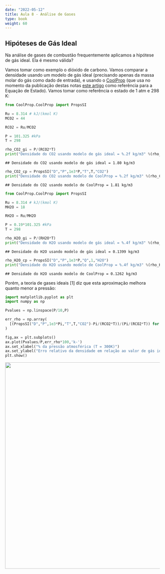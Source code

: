 ```yaml
---
date: "2022-05-12"
title: Aula 8 - Análise de Gases
type: book
weight: 60
---
```


## Hipóteses de Gás Ideal

Na análise de gases de combustão frequentemente aplicamos a hipótese de gás ideal. Ela é mesmo válida?

Vamos tomar como exemplo o dióxido de carbono. Vamos comparar a densidade usando um modelo de gás ideal (precisando apenas da massa molar do gás como dado de entrada), e usando o [CoolProp](http://www.coolprop.org/fluid_properties/fluids/CarbonDioxide.html#fluid-carbondioxide) (que usa no momento da publicação destas notas [este artigo](https://aip.scitation.org/doi/pdf/10.1063/1.555991) como referência para a Equação de Estado). Vamos tomar como referência o estado de 1 atm e 298 K:


```python
from CoolProp.CoolProp import PropsSI

Ru = 8.314 # kJ/(kmol K)
MCO2 = 44

RCO2 = Ru/MCO2

P = 101.325 #kPa
T = 298

rho_CO2_gi = P/(RCO2*T) 
print("Densidade do CO2 usando modelo de gás ideal = %.2f kg/m3" %(rho_CO2_gi))

```

```
## Densidade do CO2 usando modelo de gás ideal = 1.80 kg/m3
```

```python
rho_CO2_cp = PropsSI("D","P",1e3*P,"T",T,"CO2")
print("Densidade do CO2 usando modelo de CoolProp = %.2f kg/m3" %(rho_CO2_cp))
```

```
## Densidade do CO2 usando modelo de CoolProp = 1.81 kg/m3
```


```python
from CoolProp.CoolProp import PropsSI

Ru = 8.314 # kJ/(kmol K)
MH2O = 18

RH2O = Ru/MH2O

P = 0.19*101.325 #kPa
T = 298

rho_H2O_gi = P/(RH2O*T) 
print("Densidade do H2O usando modelo de gás ideal = %.4f kg/m3" %(rho_H2O_gi))
```

```
## Densidade do H2O usando modelo de gás ideal = 0.1399 kg/m3
```

```python
rho_H2O_cp = PropsSI("D","P",1e3*P,"Q",1,"H2O")
print("Densidade do H2O usando modelo de CoolProp = %.4f kg/m3" %(rho_H2O_cp))
```

```
## Densidade do H2O usando modelo de CoolProp = 0.1262 kg/m3
```

Porém, a teoria de gases ideais [1] diz que esta aproximação melhora quanto menor a pressão:


```python
import matplotlib.pyplot as plt
import numpy as np

Pvalues = np.linspace(P/10,P)

err_rho = np.array(
  [(PropsSI("D","P",1e3*Pi,"T",T,"CO2")-Pi/(RCO2*T))/(Pi/(RCO2*T)) for Pi in Pvalues]
)

fig,ax = plt.subplots()
ax.plot(Pvalues/P,err_rho*100,'k-')
ax.set_xlabel("% da pressão atmosférica (T = 300K)")
ax.set_ylabel("Erro relativo da densidade em relação ao valor de gás ideal")
plt.show()
```

<img src="/disciplinas/st1gee1/aula9st1gee1_files/figure-html/unnamed-chunk-3-1.png" width="672" />


